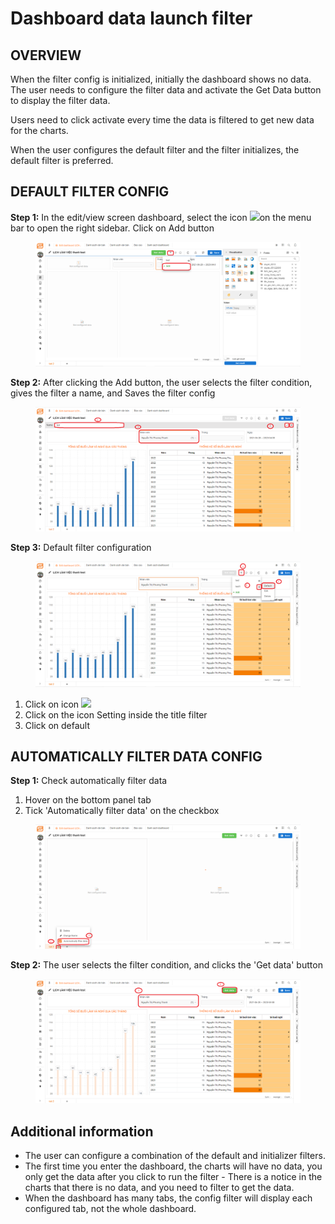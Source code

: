 # Dashboard data launch filter

## OVERVIEW

When the filter config is initialized, initially the dashboard shows no data. The user needs to configure the filter data and activate the Get Data button to display the filter data.

Users need to click activate every time the data is filtered to get new data for the charts.

When the user configures the default filter and the filter initializes, the default filter is preferred.

## DEFAULT FILTER **CONFIG**

**Step 1:** In the edit/view screen dashboard, select the icon ![](https://lh6.googleusercontent.com/Ouwt8DTpRSm7olBp-YTkl52MCM3WP\_RxNszsQvylzI6WJxyd1R8kKtSE6o-AVJfjHbxQZh2tQZS-Xn9gLY5SEpJoDpsnMIquA0-Z7-1TChAngNDHilWgP-6-5SOVbNbBJSYjlRDyIG8ba9evMc0euS9zJU0vxqh7YFFC0qQEoJDXOpfcq5DjY6jabw)on the menu bar to open the right sidebar. Click on Add button

<figure><img src="../.gitbook/assets/1 (1) (1).png" alt=""><figcaption></figcaption></figure>

**Step 2:** After clicking the Add button, the user selects the filter condition, gives the filter a name, and Saves the filter config

<figure><img src="../.gitbook/assets/2 (1) (1).png" alt=""><figcaption></figcaption></figure>

**Step 3:** Default filter configuration

<figure><img src="../.gitbook/assets/3.png" alt=""><figcaption></figcaption></figure>

1. Click on icon ![](https://lh6.googleusercontent.com/Ouwt8DTpRSm7olBp-YTkl52MCM3WP\_RxNszsQvylzI6WJxyd1R8kKtSE6o-AVJfjHbxQZh2tQZS-Xn9gLY5SEpJoDpsnMIquA0-Z7-1TChAngNDHilWgP-6-5SOVbNbBJSYjlRDyIG8ba9evMc0euS9zJU0vxqh7YFFC0qQEoJDXOpfcq5DjY6jabw)
2. Click on the icon Setting inside the title filter
3. Click on default

## AUTOMATICALLY FILTER DATA **CONFIG**

**Step 1:** Check automatically filter data

1. Hover on the bottom panel tab
2. Tick 'Automatically filter data' on the checkbox

<figure><img src="../.gitbook/assets/4 (1) (2).png" alt=""><figcaption></figcaption></figure>

**Step 2:** The user selects the filter condition, and clicks the 'Get data' button

<figure><img src="../.gitbook/assets/5 (2).png" alt=""><figcaption></figcaption></figure>

## Additional information

* The user can configure a combination of the default and initializer filters.
* The first time you enter the dashboard, the charts will have no data, you only get the data after you click to run the filter - There is a notice in the charts that there is no data, and you need to filter to get the data.
* When the dashboard has many tabs, the config filter will display each configured tab, not the whole dashboard.
